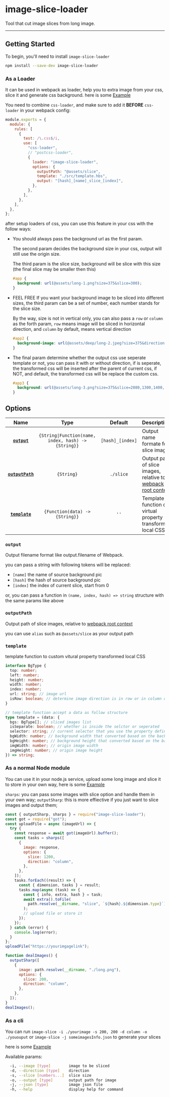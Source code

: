 # image-slice-loader

Tool that cut image slices from long image.

---

## Getting Started

To begin, you'll need to install `image-slice-loader`

```bash
npm install --save-dev image-slice-loader
```

### **As a Loader**

It can be used in webpack as loader, help you to extra image from your css, slice it and generate css background.  here is some [Example](https://github.com/evont/image-slice-loader/tree/main/example/web)

You need to combine `css-loader`, and make sure to add it **BEFORE** `css-loader` in your webpack config:

```js
module.exports = {
  module: {
    rules: [
      {
        test: /\.css$/i,
        use: [
          "css-loader",
          // "postcss-loader",
          {
            loader: "image-slice-loader",
            options: {
              outputPath: "@assets/slice",
              template: "./src/template.hbs",
              output: "[hash]_[name]_slice_[index]",
            },
          },
        ],
      },
    ],
  },
};
```

after setup loaders of css, you can use this feature in your css with the follow ways:

- You should always pass the background url as the first param.

  The second param decides the background size in your css, output will still use the origin size.

  The third param is the slice size, background will be slice with this size (the final slice may be smaller then this)

  ```css
  #app {
    background: url(@assets/long-1.png?size=375&slice=300);
  }
  ```

- FEEL FREE If you want your background image to be sliced into different sizes, the third param can be a set of number, each number stands for the slice size.

  By the way, size is not in vertical only, you can also pass a `row` or `column` as the forth param, `row` means image will be sliced in horizontal direction, and `column` by default, means vertical direction

  ```css
  #app2 {
    background-image: url(@assets/deep/long-2.jpeg?size=375&direction=row&slice=120,325,333,880,550,1000,900,650,920,988);
  }
  ```

- The final param determine whether the output css use seperate template or not, you can pass it with or without direction, if is seperate, the transformed css will be inserted after the parent of current css, if NOT, and default, the transformed css will be replace the custom css.

  ```css
  #app3 {
    background: url(@assets/long-3.png?size=375&slice=2080,1300,1400,880,550,1000,900,920,988&seprate=1);
  }
  ```

## Options

|              Name               |                        Type                         |     Default      | Description                                                                                                                     |
| :-----------------------------: | :-------------------------------------------------: | :--------------: | :------------------------------------------------------------------------------------------------------------------------------ |
|     [**`output`**](#output)     | `{String\|Function(name, index, hash) -> {String}}` | `[hash]_[index]` | Output name formate for slice image                                                                                             |
| [**`outputPath`**](#outputPath) |                     `{String}`                      |    `./slice`     | Output path of slice images, relative to [webpack root context](https://v4.webpack.docschina.org/api/loaders/#this-rootcontext) |
|   [**`template`**](#template)   |           `{Function(data) -> {String}}`            |       `''`       | Template function of virtual property transformed local CSS                                                                     |

### `output`

Output filename format like output.filename of Webpack.

you can pass a string with following tokens will be replaced:

- `[name]` the name of source background pic
- `[hash]` the hash of source background pic
- `[index]` the index of current slice, start from 0

or, you can pass a function in `(name, index, hash) => string` structure with the same params like above

### `outputPath`

Output path of slice images, relative to [webpack root context](https://v4.webpack.docschina.org/api/loaders/#this-rootcontext)

you can use `alias` such as `@assets/slice` as your output path

### `template`

template function to custom vitural property transformed local CSS

```typescript
interface BgType {
  top: number;
  left: number;
  height: number;
  width: number;
  index: number;
  url: string; // image url
  isRow: boolean; // determine image direction is in row or in column direction
}

// template function accept a data as follow structure
type template = (data: {
  bgs: BgType[]; // sliced images list 
  isSeparate: boolean; // whether is inside the selctor or seperated
  selector: string; // current selector that you use the property defined previously
  bgWidth: number; // background width that converted based on the backgroudn size
  bgHeight: number; // background height that converted based on the backgroudn size
  imgWidth: number; // origin image width
  imgHeight: number; // origin image height
}) => string;
```

### **As a normal Node module**

You can use it in your node.js service, upload some long image and slice it to store in your own way, here is some [Example](https://github.com/evont/image-slice-loader/tree/main/example/server)

`sharps`: you can pass some images with slice option and handle them in your own way;
`outputSharp`: this is more effiective if you just want to slice images and output them;

```javascript
const { outputSharp, sharps } = require("image-slice-loader");
const got = require("got");
const uploadFile = async (imageUrl) => {
  try {
    const response = await got(imageUrl).buffer();
    const tasks = sharps([
      {
        image: response,
        options: {
          slice: 1200,
          direction: "column",
        },
      },
    ]);
    tasks.forEach((result) => {
      const { dimension, tasks } = result;
      tasks.map(async (task) => {
        const { info, extra, hash } = task;
        await extra().toFile(
          path.resolve(__dirname, "slice", `${hash}.${dimension.type}`)
        );
        // upload file or store it
      });
    });
  } catch (error) {
    console.log(error);
  }
};
uploadFile("https://yourimgagelink");

function dealImages() {
  outputSharp([
    {
      image: path.resolve(__dirname, "./long.png"),
      options: {
        slice: 200,
        direction: "column",
      },
    },
  ]);
}
dealImages();
```

### **As a cli**

You can run `image-slice -i ./yourimage -s 200, 200 -d column -o ./yououput` or `image-slice -j someimagesInfo.json` to generate your slices

here is some [Example](https://github.com/evont/image-slice-loader/tree/main/example/bin)

Available params: 
```sh
  -i, --image [type]        image to be sliced
  -d, --direction [type]    direction
  -s, --slice [numbers...]  slice size
  -o, --output [type]       output path for image
  -j, --json [type]         image json file
  -h, --help                display help for command
```